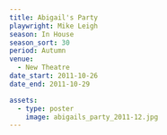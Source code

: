 ```yaml
---
title: Abigail's Party
playwright: Mike Leigh
season: In House
season_sort: 30
period: Autumn
venue:
  - New Theatre
date_start: 2011-10-26
date_end: 2011-10-29

assets:
  - type: poster
    image: abigails_party_2011-12.jpg
---
```


